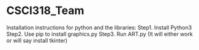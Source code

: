 # CSCI318_Team
Installation instructions for python and the libraries:
Step1. Install Python3
Step2. Use pip to install graphics.py
Step3. Run ART.py (It will either work or will say install tkinter)
